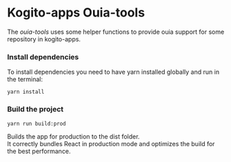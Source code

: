 # Kogito-apps Ouia-tools

The _ouia-tools_ uses some helper functions to provide ouia support for some repository in kogito-apps.

### Install dependencies

To install dependencies you need to have yarn installed globally and run in the terminal:
```
yarn install
```

### Build the project
```
yarn run build:prod
```
Builds the app for production to the dist folder.<br />
It correctly bundles React in production mode and optimizes the build for the best performance.